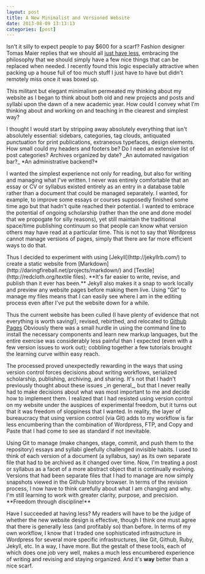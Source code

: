 ```yaml
---
layout: post
title: A New Minimalist and Versioned Website
date: 2013-08-09 13:13:13
categories: [post]
---
```


Isn't it silly to expect people to pay $600 for a scarf? Fashion designer Tomas Maier replies that we should all [just have less](http://www.newyorker.com/reporting/2011/01/03/110103fa_fact_colapinto), embracing the philosophy that we should simply have a few nice things that can be replaced when needed. I recently found this logic especially attractive when packing up a house full of too much stuff I just have to have but didn't remotely miss once it was boxed up.

This militant but elegant minimalism permeated my thinking about my website as I began to think about both old and new projects and posts and syllabi upon the dawn of a new academic year. How could I convey what I'm thinking about and working on and teaching in the clearest and simplest way?

<p class="has-pullquote pullquote-adelle" data-pullquote="As for the website, I wondered: How much less could I have?">I thought I would start by stripping away absolutely everything that isn't absolutely essential: sidebars, categories, tag clouds, antiquated punctuation for print publications, extraneous typefaces, design elements. How small could my headers and footers be? Do I need an extensive list of post categories? Archives organized by date? _An automated navigation bar?_ *An administrative backend?*</p>

I wanted the simplest experience not only for reading, but also for writing and managing what I've written. I never was entirely comfortable that an essay or CV or syllabus existed entirely as an entry in a database table rather than a document that could be managed separately. I wanted, for example, to improve some essays or courses supposedly finished some time ago but that hadn't quite reached their potential. I wanted to embrace the potential of ongoing scholarship (rather than the one and done model that we propogate for silly reasons), yet still maintain the traditional space/time publishing continuum so that people can know what version others may have read at a particular time. This is not to say that Wordpress cannot manage versions of pages, simply that there are far more efficient ways to do that.

<p class="has-pullquote pullquote-adelle" data-pullquote="My only regret is that I put off trying this for so long."></p>
Thus I decided to experiment with using [Jekyll](http://jekyllrb.com/) to create a static website from [Markdown](http://daringfireball.net/projects/markdown/) and [Textile](http://redcloth.org/textile files). **It's far easier to write, revise, and publish than it ever has been.** Jekyll also makes it a snap to work locally and preview any website pages before making them live. Using "Git" to manage my files means that I can easily see where I am in the editing process even after I've put the website down for a while.

Thus the current website has been culled (I have plenty of evidence that not everything is worth saving!), revised, rebirthed, and relocated to [Github Pages](https://github.com/fredgibbs/fredgibbs.github.io.) Obviously there was a small hurdle in using the command line to install the necessary components and learn new markup languages, but the entire exercise was considerably less painful than I expected (even with a few version issues to work out); cobbling together a few tutorials brought the learning curve within easy reach. 


<p class="has-pullquote pullquote-adelle" data-pullquote="The difficulty of the installation challenges simply pale in comparison to the joy of not writing HTML and pasting and inevitably correcting text within the pseudo-WYSIWYG editor.">The processed proved unexpectedly rewarding in the ways that using version control forces decisions about writing workflows, serialized scholarship, publishing, archiving, and sharing. It's not that I hadn't previously thought about these issues _in general_, but that I never really had to make decisions about what was most important to me and decide how to implement them. I realized that I had resisted using version control on my website under the auspices of experimental freedom, but it turns out that it was freedom of sloppiness that I wanted. In reality, the layer of bureaucracy that using version control (via Git) adds to my workflow is far less encumbering than the combination of Wordpress, FTP, and Copy and Paste that I had come to see as standard if not inevitable.</p>


<p class="has-pullquote pullquote-adelle" data-pullquote="I resisted using version control on my website under the auspices of experimental freedom, but it was freedom of sloppiness that I wanted.">Using Git to manage (make changes, stage, commit, and push them to the repository) essays and syllabi gleefully challenged invisible habits. I used to think of each version of a document (a syllabus, say) as its own separate file that had to be archived as it changed over time. Now, I'm treating a post or syllabus as a facet of a more abstract object that is continually evolving. Versions that had been separate files that I had to manage are now simply snapshots viewed in the Github history browser. In terms of the revision process, I now have to think carefully about what I am changing and why. I'm still learning to work with greater clarity, purpose, and precision. **Freedom through discipline!**</p>

Have I succeeded at having less? My readers will have to be the judge of whether the new website design is effective, though I think one must agree that there is generally less (and profitably so) than before. In terms of my own workflow, I know that I traded one sophisticated infrastructure in Wordpress for several more specific infrastructures, like Git, Github, Ruby, Jekyll, etc. In a way, I have more. But the gestalt of these tools, each of which does one job very well, makes a much less encumbered experience of writing and revising and staying organized. And it's **way** better than a nice scarf.